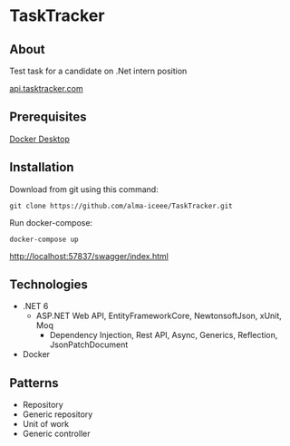 # TaskTracker

## About

Test task for a candidate on .Net intern position

[api.tasktracker.com](http://185.146.1.64:8001/swagger/index.html)

## Prerequisites

[Docker Desktop](https://www.docker.com/products/docker-desktop/)

## Installation

Download from git using this command:

```
git clone https://github.com/alma-iceee/TaskTracker.git
```

Run docker-compose:

```
docker-compose up
```

[http://localhost:57837/swagger/index.html](http://localhost:57837/swagger/index.html)

## Technologies

* .NET 6
  * ASP.NET Web API, EntityFrameworkCore, NewtonsoftJson, xUnit, Moq
    * Dependency Injection, Rest API, Async, Generics, Reflection, JsonPatchDocument
* Docker

## Patterns

* Repository
* Generic repository
* Unit of work
* Generic controller
